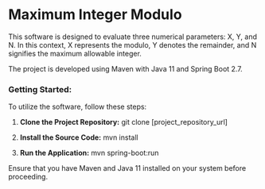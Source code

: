# Maximum Integer Modulo

This software is designed to evaluate three numerical parameters: X, Y, and N. In this context, X represents the modulo, Y denotes the remainder, and N signifies the maximum allowable integer.

The project is developed using Maven with Java 11 and Spring Boot 2.7.

### Getting Started:
To utilize the software, follow these steps:

1. **Clone the Project Repository:**
git clone [project_repository_url]

2. **Install the Source Code:**
mvn install 

3. **Run the Application:**
mvn spring-boot:run


Ensure that you have Maven and Java 11 installed on your system before proceeding.





